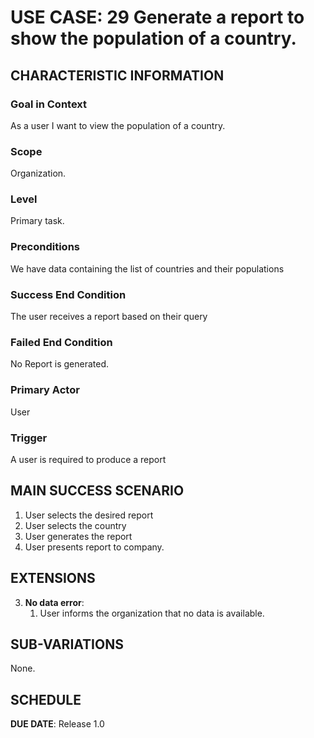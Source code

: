 # USE CASE: 29 Generate a report to show the population of a country.


## CHARACTERISTIC INFORMATION

### Goal in Context
As a user I want to view the population of a country.

### Scope

Organization.

### Level

Primary task.
### Preconditions

We have data containing the list of countries and their populations

### Success End Condition

The user receives a report based on their query

### Failed End Condition

No Report is generated.

### Primary Actor

User

### Trigger

A user is required to produce a report

## MAIN SUCCESS SCENARIO

1. User selects the desired report
2. User selects the country
3. User generates the report
4. User presents report to company.

## EXTENSIONS

3. **No data error**:
    1. User informs the organization that no data is available.

## SUB-VARIATIONS

None.

## SCHEDULE

**DUE DATE**: Release 1.0
